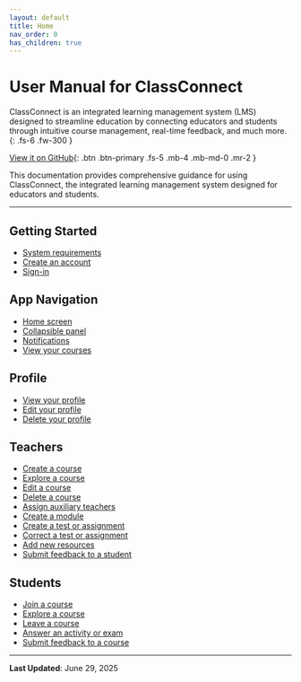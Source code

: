 ```yaml
---
layout: default
title: Home
nav_order: 0
has_children: true
---
```


# User Manual for ClassConnect
ClassConnect is an integrated learning management system (LMS) designed to streamline education by connecting educators and students through intuitive course management, real-time feedback, and much more.
{: .fs-6 .fw-300 }

[View it on GitHub](https://github.com/ClassConnect13/app){: .btn .btn-primary .fs-5 .mb-4 .mb-md-0 .mr-2 }

This documentation provides comprehensive guidance for using ClassConnect, the integrated learning management system designed for educators and students.

***

## Getting Started

- [System requirements](/app-manual/getting-started/requirements)
- [Create an account](/app-manual/getting-started/sign-up)
- [Sign-in](/app-manual/getting-started/sign-in)

## App Navigation

- [Home screen](/app-manual/app-navigation/home)
- [Collapsible panel](/app-manual/app-navigation/drawer)
- [Notifications](/app-manual/app-navigation/notifications)
- [View your courses](/app-manual/app-navigation/courses)

## Profile

- [View your profile](/app-manual/profile/profile)
- [Edit your profile](/app-manual/profile/profile-edit)
- [Delete your profile](/app-manual/profile/profile-delete)

## Teachers

- [Create a course](/app-manual/teachers/course-create)
- [Explore a course](/app-manual/teachers/course-view)
- [Edit a course](/app-manual/teachers/course-edit)
- [Delete a course](/app-manual/teachers/course-delete)
- [Assign auxiliary teachers](/app-manual/teachers/auxiliary)
- [Create a module](/app-manual/teachers/module-create)
- [Create a test or assignment](/app-manual/teachers/activity-create)
- [Correct a test or assignment](/app-manual/teachers/activity-correct)
- [Add new resources](/app-manual/teachers/resource-create)
- [Submit feedback to a student](/app-manual/teachers/feedback-student)

## Students

- [Join a course](/app-manual/students/course-join)
- [Explore a course](/app-manual/students/course-view)
- [Leave a course](/app-manual/students/course-leave)
- [Answer an activity or exam](/app-manual/students/activity-answer)
- [Submit feedback to a course](/app-manual/students/feedback-course)

---

**Last Updated**: June 29, 2025